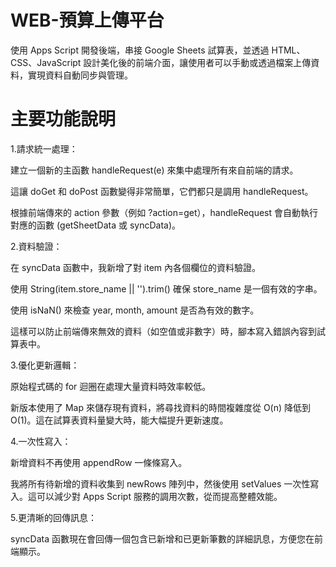 # WEB-預算上傳平台

使用 Apps Script 開發後端，串接 Google Sheets 試算表，並透過 HTML、CSS、JavaScript 設計美化後的前端介面，讓使用者可以手動或透過檔案上傳資料，實現資料自動同步與管理。


# 主要功能說明
1.請求統一處理：

建立一個新的主函數 handleRequest(e) 來集中處理所有來自前端的請求。

這讓 doGet 和 doPost 函數變得非常簡單，它們都只是調用 handleRequest。

根據前端傳來的 action 參數（例如 ?action=get），handleRequest 會自動執行對應的函數 (getSheetData 或 syncData)。

2.資料驗證：

在 syncData 函數中，我新增了對 item 內各個欄位的資料驗證。

使用 String(item.store_name || '').trim() 確保 store_name 是一個有效的字串。

使用 isNaN() 來檢查 year, month, amount 是否為有效的數字。

這樣可以防止前端傳來無效的資料（如空值或非數字）時，腳本寫入錯誤內容到試算表中。

3.優化更新邏輯：

原始程式碼的 for 迴圈在處理大量資料時效率較低。

新版本使用了 Map 來儲存現有資料，將尋找資料的時間複雜度從 O(n) 降低到 O(1)。這在試算表資料量變大時，能大幅提升更新速度。

4.一次性寫入：

新增資料不再使用 appendRow 一條條寫入。

我將所有待新增的資料收集到 newRows 陣列中，然後使用 setValues 一次性寫入。這可以減少對 Apps Script 服務的調用次數，從而提高整體效能。

5.更清晰的回傳訊息：

syncData 函數現在會回傳一個包含已新增和已更新筆數的詳細訊息，方便您在前端顯示。
